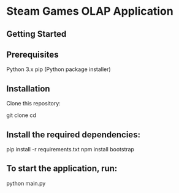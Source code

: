 # **Steam Games OLAP Application**

## **Getting Started**

## **Prerequisites**
Python 3.x
pip (Python package installer)

## **Installation**
Clone this repository:

git clone <repository-url>
cd <repository-directory>

## **Install the required dependencies:**
pip install -r requirements.txt
npm install bootstrap

## **To start the application, run:**
python main.py